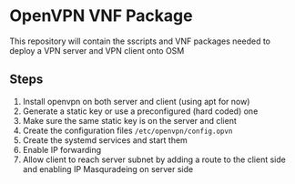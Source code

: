 # OpenVPN VNF Package

This repository will contain the sscripts and VNF packages needed to deploy a VPN server and VPN client onto OSM

## Steps

1. Install openvpn on both server and client (using apt for now)
2. Generate a static key or use a preconfigured (hard coded) one
3. Make sure the same static key is on the server and client
4. Create the configuration files `/etc/openvpn/config.opvn`
5. Create the systemd services and start them
6. Enable IP forwarding
7. Allow client to reach server subnet by adding a route to the client side and enabling IP Masquradeing on server side